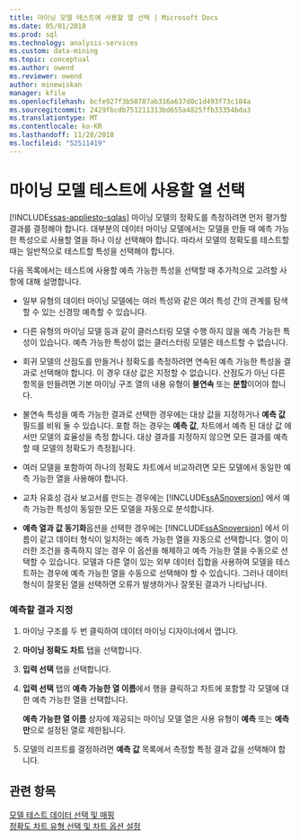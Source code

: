 ```yaml
---
title: 마이닝 모델 테스트에 사용할 열 선택 | Microsoft Docs
ms.date: 05/01/2018
ms.prod: sql
ms.technology: analysis-services
ms.custom: data-mining
ms.topic: conceptual
ms.author: owend
ms.reviewer: owend
author: minewiskan
manager: kfile
ms.openlocfilehash: bcfe927f3b58787ab316a637d0c1d493f73c104a
ms.sourcegitcommit: 2429fbcdb751211313bd655a4825ffb33354bda3
ms.translationtype: MT
ms.contentlocale: ko-KR
ms.lasthandoff: 11/28/2018
ms.locfileid: "52511419"
---
```

# <a name="choose-the-column-to-use-for-testing-a-mining-model"></a>마이닝 모델 테스트에 사용할 열 선택
[!INCLUDE[ssas-appliesto-sqlas](../../includes/ssas-appliesto-sqlas.md)]
  마이닝 모델의 정확도를 측정하려면 먼저 평가할 결과를 결정해야 합니다. 대부분의 데이터 마이닝 모델에서는 모델을 만들 때 예측 가능한 특성으로 사용할 열을 하나 이상 선택해야 합니다. 따라서 모델의 정확도를 테스트할 때는 일반적으로 테스트할 특성을 선택해야 합니다.  
  
 다음 목록에서는 테스트에 사용할 예측 가능한 특성을 선택할 때 추가적으로 고려할 사항에 대해 설명합니다.  
  
-   일부 유형의 데이터 마이닝 모델에는 여러 특성와 같은 여러 특성 간의 관계를 탐색할 수 있는 신경망 예측할 수 있습니다.  
  
-   다른 유형의 마이닝 모델 등과 같이 클러스터링 모델 수행 하지 않을 예측 가능한 특성이 있습니다. 예측 가능한 특성이 없는 클러스터링 모델은 테스트할 수 없습니다.  
  
-   회귀 모델의 산점도를 만들거나 정확도를 측정하려면 연속된 예측 가능한 특성을 결과로 선택해야 합니다. 이 경우 대상 값은 지정할 수 없습니다. 산점도가 아닌 다른 항목을 만들려면 기본 마이닝 구조 열의 내용 유형이 **불연속** 또는 **분할**이어야 합니다.  
  
-   불연속 특성을 예측 가능한 결과로 선택한 경우에는 대상 값을 지정하거나 **예측 값** 필드를 비워 둘 수 있습니다. 포함 하는 경우는 **예측 값**, 차트에서 예측 된 대상 값 에서만 모델의 효율성을 측정 합니다. 대상 결과를 지정하지 않으면 모든 결과를 예측할 때 모델의 정확도가 측정됩니다.  
  
-   여러 모델을 포함하여 하나의 정확도 차트에서 비교하려면 모든 모델에서 동일한 예측 가능한 열을 사용해야 합니다.  
  
-   교차 유효성 검사 보고서를 만드는 경우에는 [!INCLUDE[ssASnoversion](../../includes/ssasnoversion-md.md)] 에서 예측 가능한 특성이 동일한 모든 모델을 자동으로 분석합니다.  
  
-   **예측 열과 값 동기화**옵션을 선택한 경우에는 [!INCLUDE[ssASnoversion](../../includes/ssasnoversion-md.md)] 에서 이름이 같고 데이터 형식이 일치하는 예측 가능한 열을 자동으로 선택합니다. 열이 이러한 조건을 충족하지 않는 경우 이 옵션을 해제하고 예측 가능한 열을 수동으로 선택할 수 있습니다. 모델과 다른 열이 있는 외부 데이터 집합을 사용하여 모델을 테스트하는 경우에 예측 가능한 열을 수동으로 선택해야 할 수 있습니다. 그러나 데이터 형식이 잘못된 열을 선택하면 오류가 발생하거나 잘못된 결과가 나타납니다.  
  
### <a name="specify-the-outcome-to-predict"></a>예측할 결과 지정  
  
1.  마이닝 구조를 두 번 클릭하여 데이터 마이닝 디자이너에서 엽니다.  
  
2.  **마이닝 정확도 차트** 탭을 선택합니다.  
  
3.  **입력 선택** 탭을 선택합니다.  
  
4.  **입력 선택** 탭의 **예측 가능한 열 이름**에서 행을 클릭하고 차트에 포함할 각 모델에 대한 예측 가능한 열을 선택합니다.  
  
     **예측 가능한 열 이름** 상자에 제공되는 마이닝 모델 열은 사용 유형이 **예측** 또는 **예측만**으로 설정된 열로 제한됩니다.  
  
5.  모델의 리프트를 결정하려면 **예측 값** 목록에서 측정할 특정 결과 값을 선택해야 합니다.  
  
## <a name="see-also"></a>관련 항목  
 [모델 테스트 데이터 선택 및 매핑](../../analysis-services/data-mining/choose-and-map-model-testing-data.md)   
 [정확도 차트 유형 선택 및 차트 옵션 설정](../../analysis-services/data-mining/choose-an-accuracy-chart-type-and-set-chart-options.md)  
  
  

